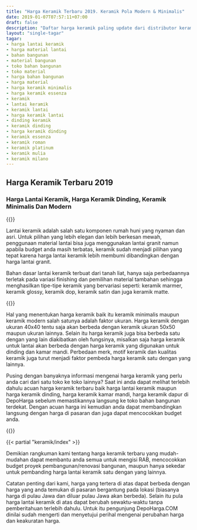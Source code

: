 ```yaml
---
title: "Harga Keramik Terbaru 2019. Keramik Pola Modern & Minimalis"
date: 2019-01-07T07:57:11+07:00
draft: false
description: "Daftar harga keramik paling update dari distributor keramik Jabodetabek. Dapatkan harga keramik modern dan minimalis di DepoHarga.COM"
layout: "single-tagar"
tagar: 
- harga lantai keramik
- harga material lantai
- bahan bangunan
- material bangunan
- toko bahan bangunan
- toko material
- harga bahan bangunan
- harga material
- harga keramik minimalis
- harga keramik essenza
- keramik
- lantai keramik
- keramik lantai
- harga keramik lantai
- dinding keramik
- keramik dinding
- harga keramik dinding
- keramik essenza
- keramik roman
- keramik platinum
- keramik mulia
- keramik milano
---
```


## Harga Keramik Terbaru 2019
### Harga Lantai Keramik, Harga Keramik Dinding, Keramik Minimalis Dan Modern

{{<adsense-responsive>}}

Lantai keramik adalah salah satu komponen rumah huni yang nyaman dan asri. Untuk pilihan yang lebih elegan dan lebih berkesan mewah, penggunaan material lantai bisa juga menggunakan lantai granit namun apabila budget anda masih terbatas, keramik sudah menjadi pilihan yang tepat karena harga lantai keramik lebih membumi dibandingkan dengan harga lantai granit.

Bahan dasar lantai keramik terbuat dari tanah liat, hanya saja perbedaannya terletak pada variasi finishing dan pemilihan material tambahan sehingga menghasilkan tipe-tipe keramik yang bervariasi seperti: keramik marmer, keramik glossy, keramik dop, keramik satin dan juga keramik matte.

{{<adsense-responsive>}}

Hal yang menentukan harga keramik baik itu keramik minimalis maupun keramik modern salah satunya adalah faktor ukuran. Harga keramik dengan ukuran 40x40 tentu saja akan berbeda dengan keramik ukuran 50x50 maupun ukuran lainnya. Selain itu harga keramik juga bisa berbeda satu dengan yang lain diakibatkan oleh fungsinya, misalkan saja harga keramik untuk lantai akan berbeda dengan harga keramik yang digunakan untuk dinding dan kamar mandi. Perbedaan merk, motif keramik dan kualitas keramik juga turut menjadi faktor pembeda harga keramik satu dengan yang lainnya.

Pusing dengan banyaknya informasi mengenai harga keramik yang perlu anda cari dari satu toko ke toko lainnya? Saat ini anda dapat melihat terlebih dahulu acuan harga keramik terbaru baik harga lantai keramik maupun harga keramik dinding, harga keramik kamar mandi, harga keramik dapur di DepoHarga sebelum memastikannya langsung ke toko bahan bangunan terdekat. Dengan acuan harga ini kemudian anda dapat membandingkan langsung dengan harga di pasaran dan juga dapat mencocokkan budget anda.

{{<adsense-responsive>}}

{{< partial "keramik/index" >}}

Demikian rangkuman kami tentang harga keramik terbaru yang mudah-mudahan dapat membantu anda semua untuk mengisi RAB, mencocokkan budget proyek pembangunan/renovasi bangunan, maupun hanya sekedar untuk pembanding harga lantai keramik satu dengan yang lainnya. 

Catatan penting dari kami, harga yang tertera di atas dapat berbeda dengan harga yang anda temukan di pasaran bergantung pada lokasi (biasanya harga di pulau Jawa dan diluar pulau Jawa akan berbeda). Selain itu pula harga lantai keramik di atas dapat berubah sewaktu-waktu tanpa pemberitahuan terlebih dahulu. Untuk itu pengunjung DepoHarga.COM dinilai sudah mengerti dan menyetujui perihal mengenai perubahan harga dan keakuratan harga.